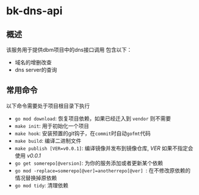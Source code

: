 # bk-dns-api

## 概述
该服务用于提供dbm项目中的dns接口调用
包含以下：
- 域名的增删改查
- dns server的查询


## 常用命令
以下命令需要处于项目根目录下执行
- `go mod download`: 恢复项目依赖，如果已经迁入到 `vendor` 则不需要
- `make init`: 用于初始化一个项目
- `make hook`: 安装预置的git钩子，在`commit`时自动`gofmt`代码
- `make build`: 编译二进制文件
- `make publish [VER=v0.0.1]`: 编译镜像并发布到镜像仓库, *VER* 如果不指定会使用 *v0.0.1*
- `go get somerepo[@version]`: 为你的服务添加或者更新某个依赖
- `go mod -replace=somerepo[@ver]=anotherrepo[@ver] `: 在不修改原依赖的情况替换掉原依赖
- `go mod tidy`: 清理依赖
